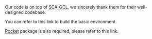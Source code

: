 Our code is on top of [SCA-GCL](https://github.com/dongxingning/SHA-GCL-for-SGG), we sincerely thank them for their well-designed codebase.

You can refer to this link to build the basic environment.

[Pocket](https://github.com/fredzzhang/pocket) package is also required, please refer to this link.